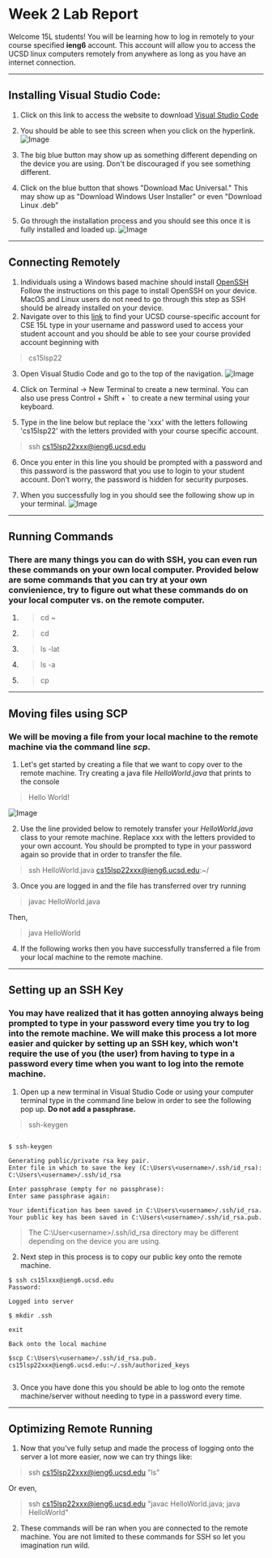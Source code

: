 # Week 2 Lab Report

Welcome 15L students! You will be learning how to log in remotely to your course specified **ieng6** account. This account will allow you to access the UCSD linux computers remotely from anywhere as long as you have an internet connection. 

***

## Installing Visual Studio Code: 
1. Click on this link to access the website to download [Visual Studio Code](https://code.visualstudio.com)

2. You should be able to see this screen when you click on the hyperlink. ![Image](vscodedownloadpage.png)

3. The big blue button may show up as something different depending on the device you are using. Don't be discouraged if you see something different. 

4. Click on the blue button that shows "Download Mac Universal." This may show up as "Download Windows User Installer" or even "Download Linux .deb" 

5. Go through the installation process and you should see this once it is fully installed and loaded up. ![Image](vscodeloaded.png)

***

## Connecting Remotely

1. Individuals using a Windows based machine should install [OpenSSH](https://docs.microsoft.com/en-us/windows-server/administration/openssh/openssh_install_firstuse) Follow the instructions on this page to install OpenSSH on your device. MacOS and Linux users do not need to go through this step as SSH should be already installed on your device. 
2. Navigate over to this [link](https://sdacs.ucsd.edu/~icc/index.php) to find your UCSD course-specific account for CSE 15L type in your username and password used to access your student account and you should be able to see your course provided account beginning with 
> cs15lsp22 

3. Open Visual Studio Code and go to the top of the navigation. ![Image](navigation_tab.png)

4. Click on Terminal -> New Terminal to create a new terminal. You can also use press Control + Shift + ` to create a new terminal using your keyboard.

5. Type in the line below but replace the 'xxx' with the letters following 'cs15lsp22' with the letters provided with your course specific account.

> ssh cs15lsp22xxx@ieng6.ucsd.edu

6. Once you enter in this line you should be prompted with a password and this password is the password that you use to login to your student account. Don't worry, the password is hidden for security purposes. 

7. When you successfully log in you should see the following show up in your terminal. ![Image](loggedintocs15l.png)

***

## Running Commands

### There are many things you can do with SSH, you can even run these commands on your own local computer. Provided below are some commands that you can try at your own convienience, try to figure out what these commands do on your local computer vs. on the remote computer. 

1. >cd ~
2. >cd 
3. >ls -lat
4. >ls -a
5. >cp

*** 
## Moving files using SCP

### We will be moving a file from your local machine to the remote machine via the command line *scp*.

1. Let's get started by creating a file that we want to copy over to the remote machine. Try creating a java file *HelloWorld.java* that prints to the console

> Hello World! 

![Image](HelloWorld.png)

2. Use the line provided below to remotely transfer your *HelloWorld.java* class to your remote machine. Replace xxx with the letters provided to your own account. You should be prompted to type in your password again so provide that in order to transfer the file. 

> ssh HelloWorld.java cs15lsp22xxx@ieng6.ucsd.edu:~/

3. Once you are logged in and the file has transferred over try running

>javac HelloWorld.java

Then, 

>java HelloWorld

4. If the following works then you have successfully transferred a file from your local machine to the remote machine. 

***

## Setting up an SSH Key

### You may have realized that it has gotten annoying always being prompted to type in your password every time you try to log into the remote machine. We will make this process a lot more easier and quicker by setting up an SSH key, which won't require the use of you (the user) from having to type in a password every time when you want to log into the remote machine. 

1. Open up a new terminal in Visual Studio Code or using your computer terminal type in the command line below in order to see the following pop up. **Do not add a passphrase.**

> ssh-keygen

```

$ ssh-keygen

Generating public/private rsa key pair.
Enter file in which to save the key (C:\Users\<username>/.ssh/id_rsa): C:\Users\<username>/.ssh/id_rsa

Enter passphrase (empty for no passphrase):
Enter same passphrase again: 

Your identification has been saved in C:\Users\<username>/.ssh/id_rsa.
Your public key has been saved in C:\Users\<username>/.ssh/id_rsa.pub.
```
> The C:\User\<username>/.ssh/id_rsa directory may be different depending on the device you are using. 

2. Next step in this process is to copy our public key onto the remote machine. 

```
$ ssh cs15lxxx@ieng6.ucsd.edu
Password: 

Logged into server

$ mkdir .ssh

exit

Back onto the local machine

$scp C:\Users\<username>/.ssh/id_rsa.pub. cs15lsp22xxx@ieng6.ucsd.edu:~/.ssh/authorized_keys


```

3. Once you have done this you should be able to log onto the remote machine/server without needing to type in a password every time. 

***

## Optimizing Remote Running

1. Now that you've fully setup and made the process of logging onto the server a lot more easier, now we can try things like:

> ssh cs15lsp22xxx@ieng6.ucsd.edu "ls" 

Or even,

>ssh cs15lsp22xxx@ieng6.ucsd.edu "javac HelloWorld.java; java HelloWorld"

2. These commands will be ran when you are connected to the remote machine. You are not limited to these commands for SSH so let you imagination run wild. 





